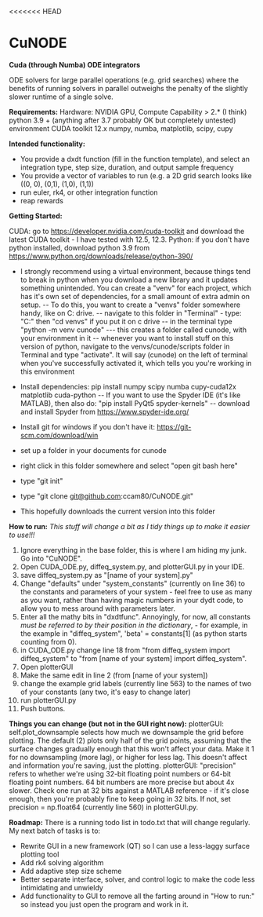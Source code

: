 <<<<<<< HEAD
# CuNODE
**Cuda (through Numba) ODE integrators**

ODE solvers for large parallel operations (e.g. grid searches) where the benefits of running solvers in parallel outweighs the penalty of the slightly slower runtime of a single solve.

**Requirements:**
Hardware:
NVIDIA GPU, Compute Capability > 2.* (I think)
python 3.9 + (anything after 3.7 probably OK but completely untested) environment
CUDA toolkit 12.x
numpy, numba, matplotlib, scipy, cupy

**Intended functionality:**

- You provide a dxdt function (fill in the function template), and select an integration type, step size, duration, and output sample frequency
- You provide a vector of variables to run (e.g. a 2D grid search looks like ((0, 0), (0,1), (1,0), (1,1))
- run euler, rk4, or other integration function
- reap rewards


**Getting Started:**

CUDA: go to https://developer.nvidia.com/cuda-toolkit and download the latest CUDA toolkit - I have tested with 12.5, 12.3.
Python: if you don't have python installed, download python 3.9 from https://www.python.org/downloads/release/python-390/
- I strongly recommend using a virtual environment, because things tend to break in python when you download a new library and it updates something unintended. You can create a "venv" for each project, which has it's own set of dependencies, for a small amount of extra admin on setup.
-- To do this, you want to create a "venvs" folder somewhere handy, like on C: drive.
-- navigate to this folder in "Terminal" - type: "C:" then "cd venvs" if you put it on c drive
-- in the terminal type "python -m venv cunode"
--- this creates a folder called cunode, with your environment in it
-- whenever you want to install stuff on this version of python, navigate to the venvs/cunode/scripts folder in Terminal and type "activate". It will say (cunode) on the left of terminal when you've successfully activated it, which tells you you're working in this environment
- Install dependencies: pip install numpy scipy numba cupy-cuda12x matplotlib cuda-python
-- If you want to use the Spyder IDE (it's like MATLAB), then also do: "pip install PyQt5 spyder-kernels"
-- download and install Spyder from https://www.spyder-ide.org/

- Install git for windows if you don't have it: https://git-scm.com/download/win
- set up a folder in your documents for cunode
- right click in this folder somewhere and select "open git bash here"
- type "git init"
- type "git clone git@github.com:ccam80/CuNODE.git"
- This hopefully downloads the current version into this folder

**How to run:**
*This stuff will change a bit as I tidy things up to make it easier to use!!!*
1. Ignore everything in the base folder, this is where I am hiding my junk. Go into "CuNODE". 
2. Open CUDA_ODE.py, diffeq_system.py, and plotterGUI.py in your IDE.
3. save diffeq_system.py as "[name of your system].py"
4. Change "defaults" under "system_constants" (currently on line 36) to the constants and parameters of your system - feel free to use as many as you want, rather than having magic numbers in your dydt code, to allow you to mess around with parameters later.
5. Enter all the mathy bits in "dxdtfunc". Annoyingly, for now, all constants _must be referred to by their position in the dictionary_, - for example, in the example in "diffeq_system", 'beta' = constants[1] (as python starts counting from 0).
6. in CUDA_ODE.py change line 18 from "from diffeq_system import diffeq_system" to "from [name of your system] import diffeq_system".
7. Open plotterGUI
8. Make the same edit in line 2 (from [name of your system])
9. change the example grid labels (currently line 563) to the names of two of your constants (any two, it's easy to change later)
10. run plotterGUI.py
11. Push buttons.

**Things you can change (but not in the GUI right now):**
plotterGUI: self.plot_downsample selects how much we downsample the grid before plotting. The default (2) plots only half of the grid points, assuming that the surface changes gradually enough that this won't affect your data. Make it 1 for no downsampling (more lag), or higher for less lag. This doesn't affect and information you're saving, just the plotting.
plotterGUI: "precision" refers to whether we're using 32-bit floating point numbers or 64-bit floating point numbers. 64 bit numbers are more precise but about 4x slower. Check one run at 32 bits against a MATLAB reference - if it's close enough, then you're probably fine to keep going in 32 bits. If not, set precision = np.float64 (currently line 560) in plotterGUI.py.


**Roadmap:**
There is a running todo list in todo.txt that will change regularly. My next batch of tasks is to:
- Rewrite GUI in a new framework (QT) so I can use a less-laggy surface plotting tool
- Add rk4 solving algorithm
- Add adaptive step size scheme
- Better separate interface, solver, and control logic to make the code less intimidating and unwieldy
- Add functionality to GUI to remove all the farting around in "How to run:" so instead you just open the program and work in it.